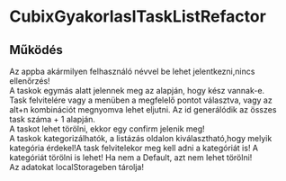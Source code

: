# CubixGyakorlasITaskListRefactor
## Működés
Az appba akármilyen felhasználó névvel be lehet jelentkezni,nincs ellenőrzés!  
A taskok egymás alatt jelennek meg az alapján, hogy kész vannak-e.  
Task felvitelére vagy a menüben a megfelelő pontot választva, vagy az alt+n kombinációt megnyomva lehet eljutni. Az id generálódik az összes task száma + 1 alapján.  
A taskot lehet törölni, ekkor egy confirm jelenik meg!  
A taskok kategorizálhatók, a listázás oldalon kiválasztható,hogy melyik kategória érdekel!A task felvitelekor meg kell adni a kategóriát is! A kategóriát törölni is lehet! Ha nem a Default, azt nem lehet törölni!    
Az adatokat localStorageben tárolja!  